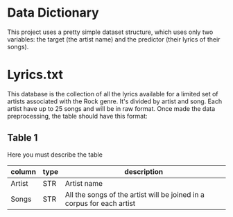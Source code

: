 # Data Dictionary

This project uses a pretty simple dataset structure, which uses only two variables: the target (the artist name) and the predictor (their lyrics of their songs).

# Lyrics.txt

This database is the collection of all the lyrics available for a limited set of artists associated with the Rock genre. It's divided by artist and song. Each artist have up to 25 songs and will be in raw format. Once made the data preprocessing, the table should have this format: 

## Table 1

Here you must describe the table

| column | type | description |
| --- | --- | --- |
| Artist | STR | Artist name |
| Songs  | STR | All the songs of the artist will be joined in a corpus for each artist |
